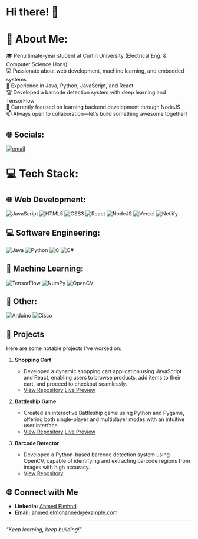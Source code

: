 # Hi there! 👋
# 💫 About Me:
🎓 Penultimate-year student at Curtin University (Electrical Eng. & Computer Science Hons)<br>💻 Passionate about web development, machine learning, and embedded systems<br>🚀 Experience in Java, Python, JavaScript, and React<br>🏆 Developed a barcode detection system with deep learning and TensorFlow<br>🔧 Currently focused on learning backend development through NodeJS<br>📫 Always open to collaboration—let’s build something awesome together!

## 🌐 Socials:
[![email](https://img.shields.io/badge/Email-D14836?logo=gmail&logoColor=white)](mailto:ahmed.elmohanned@gmail.com)

# 💻 Tech Stack:
## 🌐 Web Development:
![JavaScript](https://img.shields.io/badge/javascript-%23323330.svg?style=for-the-badge&logo=javascript&logoColor=%23F7DF1E) ![HTML5](https://img.shields.io/badge/html5-%23E34F26.svg?style=for-the-badge&logo=html5&logoColor=white) ![CSS3](https://img.shields.io/badge/css3-%231572B6.svg?style=for-the-badge&logo=css3&logoColor=white) ![React](https://img.shields.io/badge/react-%2320232a.svg?style=for-the-badge&logo=react&logoColor=%2361DAFB) ![NodeJS](https://img.shields.io/badge/node.js-6DA55F?style=for-the-badge&logo=node.js&logoColor=white)  ![Vercel](https://img.shields.io/badge/vercel-%23000000.svg?style=for-the-badge&logo=vercel&logoColor=white) ![Netlify](https://img.shields.io/badge/netlify-%23000000.svg?style=for-the-badge&logo=netlify&logoColor=#00C7B7)

## 💻 Software Engineering:
![Java](https://img.shields.io/badge/java-%23ED8B00.svg?style=for-the-badge&logo=openjdk&logoColor=white) ![Python](https://img.shields.io/badge/python-3670A0?style=for-the-badge&logo=python&logoColor=ffdd54) ![C](https://img.shields.io/badge/c-%2300599C.svg?style=for-the-badge&logo=c&logoColor=white) ![C#](https://img.shields.io/badge/c%23-%23239120.svg?style=for-the-badge&logo=csharp&logoColor=white) 

## 🤖 Machine Learning:
![TensorFlow](https://img.shields.io/badge/TensorFlow-%23FF6F00.svg?style=for-the-badge&logo=TensorFlow&logoColor=white) ![NumPy](https://img.shields.io/badge/numpy-%23013243.svg?style=for-the-badge&logo=numpy&logoColor=white) ![OpenCV](https://img.shields.io/badge/opencv-%23white.svg?style=for-the-badge&logo=opencv&logoColor=white)

## 🔧 Other:
![Arduino](https://img.shields.io/badge/-Arduino-00979D?style=for-the-badge&logo=Arduino&logoColor=white) ![Cisco](https://img.shields.io/badge/cisco-%23049fd9.svg?style=for-the-badge&logo=cisco&logoColor=black)

## 🚀 Projects

Here are some notable projects I've worked on:

1. **Shopping Cart**
   - Developed a dynamic shopping cart application using JavaScript and React, enabling users to browse products, add items to their cart, and proceed to checkout seamlessly.
   - [View Repository](https://github.com/ahmedelmhnd/op-shopping-cart) [Live Preview](https://op-shopping-cart.vercel.app/)

2. **Battleship Game**
   - Created an interactive Battleship game using Python and Pygame, offering both single-player and multiplayer modes with an intuitive user interface.
   - [View Repository](https://github.com/ahmedelmhnd/op-battleship) [Live Preview](https://ahmedelmhnd.github.io/op-battleship/)

3. **Barcode Detector**
   - Developed a Python-based barcode detection system using OpenCV, capable of identifying and extracting barcode regions from images with high accuracy.
   - [View Repository](https://github.com/ahmedelmhnd/barcode-detector)

## 🌐 Connect with Me

- **LinkedIn:** [Ahmed Elmhnd](https://www.linkedin.com/in/ahmedelmohnd)
- **Email:** ahmed.elmohanned@example.com
---

*"Keep learning, keep building!"*
<!--
**ahmedelmhnd/ahmedelmhnd** is a ✨ _special_ ✨ repository because its `README.md` (this file) appears on your GitHub profile.

Here are some ideas to get you started:

- 🔭 I’m currently working on ...
- 🌱 I’m currently learning ...
- 👯 I’m looking to collaborate on ...
- 🤔 I’m looking for help with ...
- 💬 Ask me about ...
- 📫 How to reach me: ...
- 😄 Pronouns: ...
- ⚡ Fun fact: ...
-->
